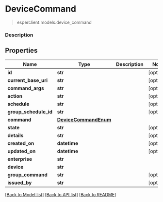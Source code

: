 # DeviceCommand
> esperclient.models.device_command

### Description

## Properties
Name | Type | Description | Notes
------------ | ------------- | ------------- | -------------
**id** | **str** |  | [optional] 
**current_base_uri** | **str** |  | [optional] 
**command_args** | **str** |  | [optional] 
**action** | **str** |  | [optional] 
**schedule** | **str** |  | [optional] 
**group_schedule_id** | **str** |  | [optional] 
**command** | [**DeviceCommandEnum**](DeviceCommandEnum.md) |  | 
**state** | **str** |  | [optional] 
**details** | **str** |  | [optional] 
**created_on** | **datetime** |  | [optional] 
**updated_on** | **datetime** |  | [optional] 
**enterprise** | **str** |  | 
**device** | **str** |  | 
**group_command** | **str** |  | [optional] 
**issued_by** | **str** |  | [optional] 

[[Back to Model list]](../README.md#documentation-for-models) [[Back to API list]](../README.md#documentation-for-api-endpoints) [[Back to README]](../README.md)


